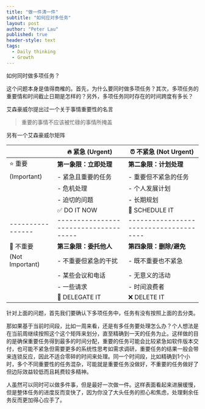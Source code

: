 ```yaml
---
title: "做一件清一件"
subtitle: "如何应对多任务"
layout: post
author: "Peter Lau"
published: true
header-style: text
tags:
  - Daily thinking
  - Growth
---
```



如何同时做多项任务？

这个问题本身是值得商榷的。首先，为什么要同时做多项任务？其次，多项任务的重要情和时间截止日期是怎样的？另外，多项任务同时存在的时间跨度有多长？

艾森豪威尔提出过一个关于事情重要性的名言

>重要的事情不应该被忙碌的事情所掩盖

另有一个艾森豪威尔矩阵

|                | 🔥 紧急 (Urgent)                     | ⏰ 不紧急 (Not Urgent)                |
|----------------|-------------------------------------|--------------------------------------|
| ⭐ 重要        | **第一象限：立即处理**              | **第二象限：计划处理**               |
| (Important)    | - 紧急且重要的任务                  | - 重要但不紧急的任务                 |
|                | - 危机处理                          | - 个人发展计划                       |
|                | - 迫切的问题                        | - 长期规划                           |
|                | ✅ DO IT NOW                        | 📅 SCHEDULE IT                       |
|----------------|-------------------------------------|--------------------------------------|
| 📌 不重要      | **第三象限：委托他人**              | **第四象限：删除/避免**              |
| (Not Important)| - 不重要但紧急的干扰                | - 既不重要也不紧急                   |
|                | - 某些会议和电话                    | - 无意义的活动                       |
|                | - 一些请求                          | - 时间浪费者                         |
|                | 👥 DELEGATE IT                      | ❌ DELETE IT                         |


针对上面的问题，首先我们要确认下多项任务中，任务有没有按照上面的去分类。

那如果基于当前时间段，比如一周来看，还是有多任务要处理怎么办？个人想法是在当前周继续按照这个这个矩阵来划分，直至精确到一天的任务为止。这样做的目的是确保重要任务得到最多的时间分配，重要的任务可能会比较紧急如软件版本交付，也可能不紧急但需要更多的系统性思考如需求调研，重要任务的结果一般会带来连锁反应，因此不适合零碎的时间来处理。同一个时间段，比如精确到1个小时，多个不同重要性的任务混杂，可能就是重要任务没做好，不重要的任务做好了但边际效益较低而且耗费较多精神。

人虽然可以同时可以做多件事，但是最好一次做一件。这样表面看起来进展缓慢，但是整体任务的进度反而变快了，因为你没了大头任务的担心和焦虑，处理剩余任务反而更加得心应手了。

